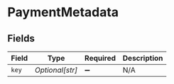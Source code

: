 # PaymentMetadata


## Fields

| Field              | Type               | Required           | Description        |
| ------------------ | ------------------ | ------------------ | ------------------ |
| `key`              | *Optional[str]*    | :heavy_minus_sign: | N/A                |